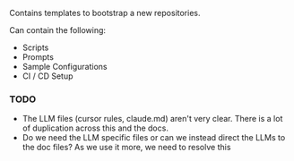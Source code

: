 Contains templates to bootstrap a new repositories.

Can contain the following:
- Scripts
- Prompts
- Sample Configurations
- CI / CD Setup


### TODO
- The LLM files (cursor rules, claude.md) aren't very clear. There is a lot of duplication across this and the docs. 
- Do we need the LLM specific files or can we instead direct the LLMs to the doc files?  As we use it more, we need to resolve this

